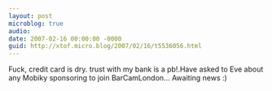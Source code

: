 ```yaml
---
layout: post
microblog: true
audio: 
date: 2007-02-16 00:00:00 -0000
guid: http://xtof.micro.blog/2007/02/16/t5536056.html
---
```

Fuck, credit card is dry. trust with my bank is a pb!.Have asked to Eve about any Mobiky sponsoring to join BarCamLondon... Awaiting news :)
